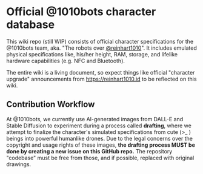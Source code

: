 # Official @1010bots character database

This wiki repo (still WIP) consists of official character specifications for the @1010bots team, aka. "The robots over [@reinhart1010](https://github.com/reinhart1010)". It includes emulated physical specifications like, his/her height, RAM, storage, and lifelike hardware capabilities (e.g. NFC and Bluetooth).

The entire wiki is a living document, so expect things like official "character upgrade" announcements from <https://reinhart1010.id> to be reflected on this wiki.

## Contribution Workflow

At @1010bots, we currently use AI-generated images from DALL-E and Stable Diffusion to experiment during a process called **drafting**, where we attempt to finalize the character's simulated specifications from cute (>_ ) beings into powerful humanlike drones. Due to the legal concerns over the copyright and usage rights of these images, **the drafting process MUST be done by creating a new issue on this GitHub repo.** The repository "codebase" must be free from those, and if possible, replaced with original drawings.
